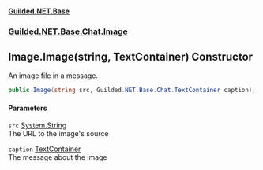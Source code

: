 
#### [Guilded.NET.Base](Guilded_NET_Base 'Guilded_NET_Base')
### [Guilded.NET.Base.Chat](Guilded_NET_Base#Guilded_NET_Base_Chat 'Guilded.NET.Base.Chat').[Image](Image 'Guilded.NET.Base.Chat.Image')
## Image.Image(string, TextContainer) Constructor
An image file in a message.  
```csharp
public Image(string src, Guilded.NET.Base.Chat.TextContainer caption);
```

#### Parameters
<a name='Guilded_NET_Base_Chat_Image_Image(string_Guilded_NET_Base_Chat_TextContainer)_src'></a>
`src` [System.String](https://docs.microsoft.com/en-us/dotnet/api/System.String 'System.String')  
The URL to the image's source
  
<a name='Guilded_NET_Base_Chat_Image_Image(string_Guilded_NET_Base_Chat_TextContainer)_caption'></a>
`caption` [TextContainer](TextContainer 'Guilded.NET.Base.Chat.TextContainer')  
The message about the image
  
